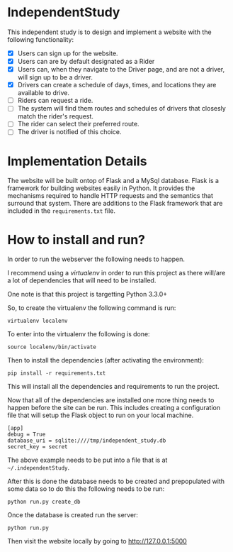 IndependentStudy
================

This independent study is to design and implement a website with the following functionality:
- [x] Users can sign up for the website.
- [x] Users can are by default designated as a Rider
- [x] Users can, when they navigate to the Driver page, and are not a driver, will sign up to be a driver.
- [x] Drivers can create a schedule of days, times, and locations they are available to drive.
- [ ] Riders can request a ride.
- [ ] The system will find them routes and schedules of drivers that closesly match the rider's request.
- [ ] The rider can select their preferred route.
- [ ] The driver is notified of this choice.

Implementation Details
======================

The website will be built ontop of Flask and a MySql database. Flask is a framework for building websites easily in Python.
It provides the mechanisms required to handle HTTP requests and the semantics that surround that system. There are additions
to the Flask framework that are included in the `requirements.txt` file.

How to install and run?
=======================

In order to run the webserver the following needs to happen.

I recommend using a _virtualenv_ in order to run this project as there will/are a lot of dependencies that will need to be
installed.

One note is that this project is targetting Python 3.3.0+

So, to create the virtualenv the following command is run:

    virtualenv localenv

To enter into the virtualenv the following is done:

    source localenv/bin/activate

Then to install the dependencies (after activating the environment):

    pip install -r requirements.txt


This will install all the dependencies and requirements to run the project. 

Now that all of the dependencies are installed one more thing needs to happen before the site can be run. This includes creating a configuration file that 
will setup the Flask object to run on your local machine.

    [app]
    debug = True
    database_uri = sqlite:////tmp/independent_study.db
    secret_key = secret

The above example needs to be put into a file that is at `~/.independentStudy`.

After this is done the database needs to be created and prepopulated with some data so to do this the following needs to be run:

    python run.py create_db

Once the database is created run the server:

    python run.py

Then visit the website locally by going to http://127.0.0.1:5000
